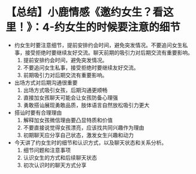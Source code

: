 # 【总结】小鹿情感《邀约女生？看这里！》：4-约女生的时候要注意的细节

-   约女生时要注意细节，提前安排约会时间，避免突发情况。不要追问女生私事，接受拒绝时要继续友好交流。聊天前期的吸引力对后期交流有重要影响。
    1.  提前安排约会时间，避免突发情况。
    2.  不要追问女生私事，接受拒绝时要继续友好交流。
    3.  前期吸引力对后期交流有重要影响。
-   出场方式对后期沟通很重要
    1.  出场方式吸引女孩，后期沟通更顺畅
    2.  直接加女孩聊天可能会让女孩防备心理强
    3.  勇敢搭讪展现勇敢品质，肢体语言自然放松吸引力更大
-   搭讪时要有合理理由
    1.  解释加女孩微信理由要凸显特质和价值
    2.  不要直接说觉得女孩漂亮，应该找共同兴趣作为理由
    3.  初期聊天应分享自己状态，激发女生兴趣和动力
-   今天讲了约女生时的细节和认识方式，以及聊天状态和关系分析。
    1.  细节问题和注意事项
    2.  认识女生的方式和后续聊天状态
    3.  初次认识时的聊天方式分享